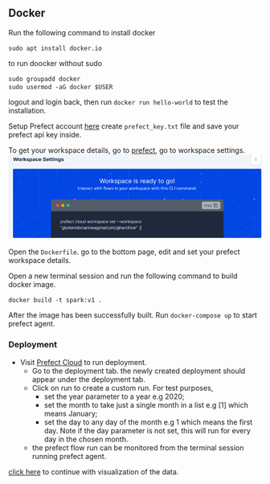 ## Docker
Run the following command to install docker
```
sudo apt install docker.io
```
to run doocker without sudo

```
sudo groupadd docker
sudo usermod -aG docker $USER
```

logout and login back, then run `docker run hello-world` to test the installation.

Setup Prefect account [here](https://github.com/GbotemiB/gharchive_de_project#prefect)
create `prefect_key.txt` file and save your prefect api key inside.

To get your workspace details, go to [prefect](https://app.prefect.cloud), go to workspace settings.
![here](images/docker.png)

Open the `Dockerfile`. go to the bottom page, edit and set your prefect workspace details.

Open a new terminal session and run the following command to build docker image.
```
docker build -t spark:v1 .
```
After the image has been successfully built. Run `docker-compose up` to start prefect agent.

### Deployment
* Visit [Prefect Cloud](https://app.prefect.cloud) to run deployment.
    * Go to the deployment tab. the newly created deployment should appear under the deployment tab.
    * Click on run to create a custom run. For test purposes,
      - set the year parameter to a year e.g 2020;
      - set the month to take just a single month in a list e.g [1] which means January;
      - set the day to any day of the month e.g 1 which means the first day. Note if the day parameter is not set, this will run for every day in the chosen month.
    * the prefect flow run can be monitored from the terminal session running prefect agent.

[click here](https://github.com/GbotemiB/gharchive_de_project#visualization) to continue with visualization of the data.